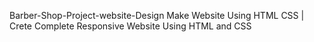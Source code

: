 
Barber-Shop-Project-website-Design
Make Website Using HTML CSS | Crete Complete Responsive Website Using HTML and CSS
